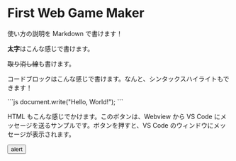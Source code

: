 # First Web Game Maker

使い方の説明を Markdown で書けます！

**太字**はこんな感じで書けます。

~~取り消し線~~も書けます。

コードブロックはこんな感じで書けます。なんと、シンタックスハイライトもできます！

\`\`\`js
document.write("Hello, World!");
\`\`\`

HTML もこんな感じでかけます。このボタンは、Webview から VS Code にメッセージを送るサンプルです。ボタンを押すと、VS Code のウィンドウにメッセージが表示されます。

<button id="alert">alert</button>

<script>
  const vscode = acquireVsCodeApi();
  document.getElementById("alert").onclick = () =>{
    vscode.postMessage({type: "alert", message: "Hello, World!"});
  }
</script>
